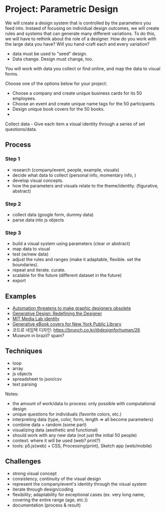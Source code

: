 # Project: Parametric Design

We will create a design system that is controlled by the parameters you feed into. Instaed of focusing on individual design outcomes, we will create rules and systems that can generate many different variations. To do this, we will have to rethink about the role of a designer. How do you work with the large data you have? Will you hand-craft each and every variation? 
- data must be used to "seed" design.
- Data change. Design must change, too.

You will work with data you collect or find online, and map the data to visual forms. 

Choose one of the options below for your project:
- Choose a company and create unique business cards for its 50 employees.
- Choose an event and create unique name tags for the 50 participants.
- Design unique book covers for the 50 books. 
- 

Collect data - Give each item a visual identity through a series of set questions/data.



## Process

### Step 1
- research (company/event, people, example, visuals)
- decide what data to collect (personal info, momentary info, )
- develop visual concepts. 
- how the parameters and visuals relate to the theme/identity. (figurative, abstract)

### Step 2
- collect data (google form, dummy data)
- parse data into js objects

### Step 3
- build a visual system using parameters (clear or abstract)
- map data to visual
- test (w/new data)
- adjust the rules and ranges (make it adaptable, flexible. set the boundaries).
- repeat and iterate. curate.
- scalable for the future (different dataset in the future)
- export



## Examples
- [Automation threatens to make graphic designers obsolete](https://eyeondesign.aiga.org/automation-threatens-to-make-graphic-designers-obsolete/)
- [Generative Design: Redefining the Designer](https://www.commarts.com/columns/generative-design-redefining-the-designer)
- [MIT Media Lab identity](http://eroonkang.com/projects/MIT-Media-Lab-Identity/)
- [Generative eBook covers for New York Public Library](https://www.nypl.org/blog/2014/09/03/generative-ebook-covers)
- 코드로 네임택 디자인: https://brunch.co.kr/@designforhuman/26
- Museum in brazil? spain?

## Techniques
- loop
- array
- js objects
- spreadsheet to json/csv
- text parsing


Notes:
- the amount of work/data to process: only possible with computational design
- unique questions for individuals (favorite colors, etc.)
- interpreting data (type, color, form, length => all become parameters)
- combine data + random (some part)
- visualizing data (aesthetic and functional)
- should work with any new data (not just the initial 50 people)
- context: where it will be used (web? print?)
- tools: p5.js(web) + CSS, Processing(print), Sketch app (web/mobile)


## Challenges
- strong visual concept
- consistency, continuity of the visual design
- represent the company/event's identity through the visual system
- iterate through design/coding
- flexibility; adaptability for exceptional cases (ex. very long name, covering the entire range (age, etc.))
- documentation (process & result)


